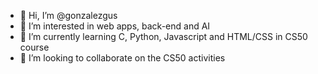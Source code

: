 - 👋 Hi, I’m @gonzalezgus
- 👀 I’m interested in web apps, back-end and AI
- 🌱 I’m currently learning C, Python, Javascript and HTML/CSS in CS50 course
- 💞️ I’m looking to collaborate on the CS50 activities
<!---
gonzalezgus/gonzalezgus is a ✨ special ✨ repository because its `README.md` (this file) appears on your GitHub profile.
You can click the Preview link to take a look at your changes.
--->
